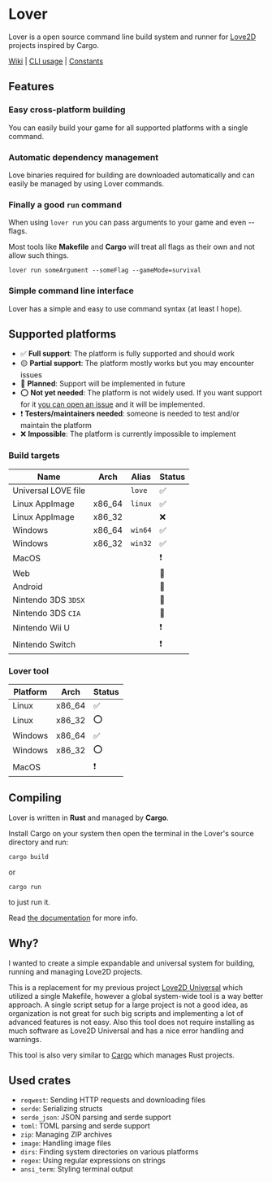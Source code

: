 # Lover
Lover is a open source command line build system and runner for [Love2D](https://love2d.org) projects inspired by Cargo.

[Wiki](https://github.com/Wolfyxon/lover/wiki) | [CLI usage](https://github.com/Wolfyxon/lover/wiki/Using-Lover) | [Constants](https://github.com/Wolfyxon/lover/wiki/Constants)

## Features
### Easy cross-platform building
You can easily build your game for all supported platforms with a single command.

### Automatic dependency management
Love binaries required for building are downloaded automatically and can easily be managed by using Lover commands.

### Finally a good `run` command
When using `lover run` you can pass arguments to your game and even --flags.

Most tools like **Makefile** and **Cargo** will treat all flags as their own and not allow such things.

```
lover run someArgument --someFlag --gameMode=survival
```

### Simple command line interface
Lover has a simple and easy to use command syntax (at least I hope).

## Supported platforms
- ✅ **Full support**: The platform is fully supported and should work
- 🟡 **Partial support**: The platform mostly works but you may encounter issues
- 📁 **Planned**: Support will be implemented in future
- ⭕ **Not yet needed**: The platform is not widely used. If you want support for it [you can open an issue](https://github.com/Wolfyxon/lover/issues/new) and it will be implemented.
- ❗ **Testers/maintainers needed**: someone is needed to test and/or maintain the platform
- ❌ **Impossible**: The platform is currently impossible to implement

### Build targets
| Name                | Arch   | Alias   | Status |
|---------------------|--------|---------|--------|
| Universal LOVE file |        | `love`  | ✅     |
| Linux AppImage      | x86_64 | `linux` | ✅     |
| Linux AppImage      | x86_32 |         | ❌     |
| Windows             | x86_64 | `win64` | ✅     |
| Windows             | x86_32 | `win32` | ✅     |
| MacOS               |        |         | ❗     |
| Web                 |        |         | 📁     |
| Android             |        |         | 📁     |
| Nintendo 3DS `3DSX` |        |         | 📁     |
| Nintendo 3DS `CIA`  |        |         | 📁     |
| Nintendo Wii U      |        |         | ❗     |
| Nintendo Switch     |        |         | ❗     |

### Lover tool
| Platform | Arch   | Status |
|----------|--------|--------|
| Linux    | x86_64 | ✅     |
| Linux    | x86_32 | ⭕     |
| Windows  | x86_64 | ✅     |
| Windows  | x86_32 | ⭕     |
| MacOS    |        | ❗     |

## Compiling
Lover is written in **Rust** and managed by **Cargo**. 

Install Cargo on your system then open the terminal in the Lover's source directory and run:
```
cargo build
```
or
```
cargo run
```
to just run it.

Read [the documentation](https://doc.rust-lang.org/cargo/) for more info.

## Why?
I wanted to create a simple expandable and universal system for building, running and managing Love2D projects.

This is a replacement for my previous project [Love2D Universal](https://github.com/Wolfyxon/love2d-universal) which utilized a single Makefile, however a global system-wide tool is a way better approach.
A single script setup for a large project is not a good idea, as organization is not great for such big scripts and implementing a lot of advanced features is not easy. 
Also this tool does not require installing as much software as Love2D Universal and has a nice error handling and warnings.

This tool is also very similar to [Cargo](https://github.com/rust-lang/cargo/) which manages Rust projects.

## Used crates
- `reqwest`: Sending HTTP requests and downloading files
- `serde`: Serializing structs
- `serde_json`: JSON parsing and serde support
- `toml`: TOML parsing and serde support
- `zip`: Managing ZIP archives
- `image`: Handling image files
- `dirs`: Finding system directories on various platforms
- `regex`: Using regular expressions on strings
- `ansi_term`: Styling terminal output

